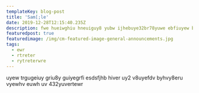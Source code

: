 ```yaml
---
templateKey: blog-post
title: 'Sam[;le'
date: 2019-12-28T12:15:40.235Z
description: fwe hueiwghiu hneuiguy8 yubw ijhebuye32br78yuwe ebfiuyew biuyb e4t
featuredpost: true
featuredimage: /img/cm-featured-image-general-announcements.jpg
tags:
  - ewr
  - rtreter
  - rytreterwre
---
```

uyew trgugeiuy griu8y guiyegrfi esdsfjhb hiver uy2 v8uyefdv byhvy8eru vyewhv euwh uv 432yuvertewr

